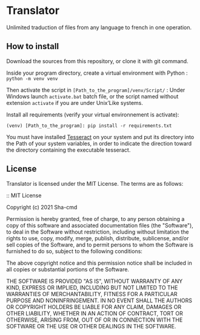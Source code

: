 # Translator
Unlimited traduction of files from any language to french in one operation.

## How to install

Download the sources from this repository, or clone it with git command.

Inside your program directory, create a virtual environment with Python :
`python -m venv venv`

Then activate the script in `[Path_to_the_program]/venv/Script/` :
Under Windows launch `activate.bat` batch file, or the script named without extension `activate` if you are under Unix’Like systems.

Install all requirements (verify your virtual environnement is activate):

`(venv) [Path_to_the_program]: pip install -r requirements.txt`

You must have installed [Tesseract](https://tesseract-ocr.github.io/tessdoc/Home.html) on your system and put its directory into the Path of your system variables, in order to indicate the direction toward the directory containing the executable tesseract.

## License

Translator is licensed under the MIT License. The terms are as follows:

:: MIT License

Copyright (c) 2021 Sha-cmd

Permission is hereby granted, free of charge, to any person obtaining a copy of this software and associated documentation files (the "Software"), to deal in the Software without restriction, including without limitation the rights to use, copy, modify, merge, publish, distribute, sublicense, and/or sell copies of the Software, and to permit persons to whom the Software is furnished to do so, subject to the following conditions:

The above copyright notice and this permission notice shall be included in all copies or substantial portions of the Software.

THE SOFTWARE IS PROVIDED "AS IS", WITHOUT WARRANTY OF ANY KIND, EXPRESS OR IMPLIED, INCLUDING BUT NOT LIMITED TO THE WARRANTIES OF MERCHANTABILITY, FITNESS FOR A PARTICULAR PURPOSE AND NONINFRINGEMENT. IN NO EVENT SHALL THE AUTHORS OR COPYRIGHT HOLDERS BE LIABLE FOR ANY CLAIM, DAMAGES OR OTHER LIABILITY, WHETHER IN AN ACTION OF CONTRACT, TORT OR OTHERWISE, ARISING FROM, OUT OF OR IN CONNECTION WITH THE SOFTWARE OR THE USE OR OTHER DEALINGS IN THE SOFTWARE.
